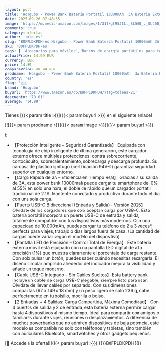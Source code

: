 ```yaml
---
layout: post
title: 'Hosgubo - Power Bank Bateria Portatil 10000mAh  3A Bateria Externa Carga Rapida USB-C in&out con 4 Salidas  Cargador Portatil con Cable Integrado para iPhone 11/15/12/13/14/16  xiaomi  Samsung  Tabletas y más'
date: 2025-09-26 07:46:35
image: 'https://m.media-amazon.com/images/I/31fHgt95JIL._SL500_._SL400_.jpg'
comments: true
category: ofertas
author: 'tole.es'
slug: 'B0FPLDKPDH-es Hosgubo - Power Bank Bateria Portatil 10000mAh 3A Bateria...'
sku: 'B0FPLDKPDH-es'
tags: [ 'Accesorios para móviles','Bancos de energía portátiles para teléfonos móviles','Cargadores para móviles','Comunicación móvil y accesorios','Electrónica','hosgubo','iphone','🇪🇸', ]
actualPrice: 14.99 EUR
currency: EUR
price: 14.99
comparePrice: 49.99 EUR
prodname: 'Hosgubo - Power Bank Bateria Portatil 10000mAh  3A Bateria Externa Carga Rapida USB-C in&out con 4 Salidas  Cargador Portatil con Cable Integrado para iPhone 11/15/12/13/14/16  xiaomi  Samsung  Tabletas y más'
country: 'es'
flag: '🇪🇸'
brand: 'Hosgubo'
buyurl: 'https://www.amazon.es/dp/B0FPLDKPDH/?tag=tolees-21'
descuento: '70.01'
average: '14.99'
---
```


Tienes [{{< param title >}}]({{< param buyurl >}}) en el siguiente enlace!

[![{{< param prodname >}}]({{< param image >}})]({{< param buyurl >}})

ℹ️:

- 【Protección Inteligente – Seguridad Garantizada】 Equipada con tecnología de chip inteligente de última generación, este cargador externo ofrece múltiples protecciones: contra sobrecorriente, cortocircuito, sobrecalentamiento, sobrecarga y descarga profunda. Su carcasa de plástico ignífugo (certificación 94V-0) garantiza seguridad superior en cualquier entorno.
- 【Carga Rápida de 3A – Eficiencia en Tiempo Real】 Gracias a su salida de 3A, esta power bank 10000mah puede cargar tu smartphone del 0% al 55% en solo una hora, el doble de rápido que un cargador portátil tradicional de 2.1A. Mantente conectado y productivo durante todo el día con una sola carga.
- 【Puerto USB-C Bidireccional (Entrada y Salida) - Versión 2025】 Olvídate de los cargadores que solo aceptan carga por USB-C. Esta batería portátil incorpora un puerto USB-C de entrada y salida, totalmente compatible con tus dispositivos más modernos. Con una capacidad de 10.000mAh, puedes cargar tu teléfono de 2 a 3 veces*, perfecta para viajes, trabajo o días largos fuera de casa. (La cantidad de cargas puede variar según el modelo del dispositivo)
- 【Pantalla LED de Precisión – Control Total de Energía】 Este batería externa movil está equipado con una pantalla LED digital de alta precisión (1%) que muestra claramente el porcentaje de carga restante. Con solo pulsar un botón, puedes saber cuándo necesitas recargarla. El diseño circular ampliado alrededor del indicador mejora la visibilidad y añade un toque moderno.
- 【Cable USB-C Integrado – Sin Cables Sueltos】 Esta battery bank incluye un cable de carga USB-C plegable, siempre listo para usar. Olvídate de llevar cables por separado. Con sus dimensiones compactas (67 x 149 x 18 mm) y un peso ligero de solo 236 g, cabe perfectamente en tu bolsillo, mochila o bolso.
- 【2 Entradas + 4 Salidas: Carga Compartida, Máxima Comodidad】 Con 4 puertos de salida y 2 de entrada, esta batería externa permite cargar hasta 4 dispositivos al mismo tiempo. Ideal para compartir con amigos o familiares durante viajes, reuniones o desplazamientos. A diferencia de muchos powerbanks que no admiten dispositivos de baja potencia, este modelo es compatible no solo con teléfonos y tabletas, sino también con auriculares Bluetooth, smartwatches y otros gadgets pequeños.

[🛒 Accede a la oferta!!]({{< param buyurl >}})
{{<world>}}B0FPLDKPDH{{</world>}}
